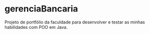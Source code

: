 # gerenciaBancaria
Projeto de portfólio da faculdade para desenvolver e testar as minhas habilidades com POO em Java.
